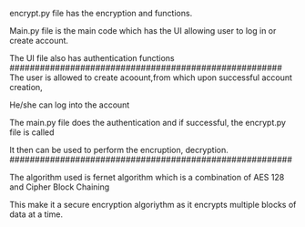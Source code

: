 encrypt.py file has the encryption and functions.

Main.py file is the main code which has the UI allowing user to log in or create account.

The UI file also has authentication functions 
######################################################
The user is allowed to create acoount,from which upon successful account creation, 

He/she can log into the account

The main.py file does the authentication and if successful, the encrypt.py file is called

It then can be used to perform the encruption, decryption.
########################################################

The algorithm used is fernet algorithm which is a combination of AES 128 and Cipher Block Chaining

This make it a secure encryption algoriythm as it encrypts multiple blocks of data at a time.
